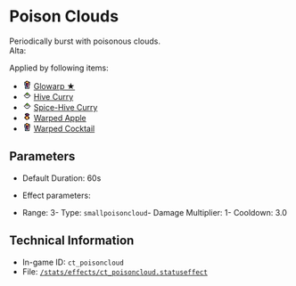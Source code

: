 # Poison Clouds

Periodically burst with poisonous clouds.  
Alta: 

Applied by following items:

- <img src="https://raw.githubusercontent.com/Ceterai/Enternia/main/items/generic/food/tier4/ct_warped_cocktail.png" alt="Glowarp ★ icon" loading="lazy" width="auto" height="16px"/> [Glowarp ★](https://ceterai.github.io/MyEnternia/Wiki/Glowarp)
- <img src="https://raw.githubusercontent.com/Ceterai/Enternia/main/items/generic/food/tier3/ct_hive_curry.png" alt="Hive Curry icon" loading="lazy" width="auto" height="16px"/> [Hive Curry](https://ceterai.github.io/MyEnternia/Wiki/HiveCurry)
- <img src="https://raw.githubusercontent.com/Ceterai/Enternia/main/items/generic/food/tier3/ct_hive_curry.png" alt="Spice-Hive Curry icon" loading="lazy" width="auto" height="16px"/> [Spice-Hive Curry](https://ceterai.github.io/MyEnternia/Wiki/Spice-HiveCurry)
- <img src="https://raw.githubusercontent.com/Ceterai/Enternia/main/items/generic/food/other/special/ct_warped_apple.png" alt="Warped Apple icon" loading="lazy" width="auto" height="16px"/> [Warped Apple](https://ceterai.github.io/MyEnternia/Wiki/WarpedApple)
- <img src="https://raw.githubusercontent.com/Ceterai/Enternia/main/items/generic/food/tier4/ct_warped_cocktail.png" alt="Warped Cocktail icon" loading="lazy" width="auto" height="16px"/> [Warped Cocktail](https://ceterai.github.io/MyEnternia/Wiki/WarpedCocktail)

## Parameters

- Default Duration: 60s
- Effect parameters: 

- Range: 3- Type: `smallpoisoncloud`- Damage Multiplier: 1- Cooldown: 3.0

## Technical Information

- In-game ID: `ct_poisoncloud`
- File: [`/stats/effects/ct_poisoncloud.statuseffect`](https://github.com/Ceterai/Enternia/blob/main/stats/effects/ct_poisoncloud.statuseffect)
